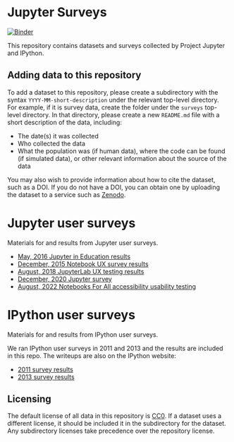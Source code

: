 # Jupyter Surveys

[![Binder](https://mybinder.org/badge.svg)](https://mybinder.org/v2/gh/jupyter/surveys/master)

This repository contains datasets and surveys collected by Project Jupyter and IPython.

## Adding data to this repository

To add a dataset to this repository, please create a subdirectory with the syntax `YYYY-MM-short-description` under
the relevant top-level directory. For example, if it is survey data, create the folder under the `surveys` top-level
directory. In that directory, please create a new `README.md` file with a short description of the data, including:

* The date(s) it was collected
* Who collected the data
* What the population was (if human data), where the code can be found (if simulated data), or other relevant information about the source of the data

You may also wish to provide information about how to cite the dataset, such as a DOI. If you do not have a DOI, you can obtain one by uploading the dataset to a service such as [Zenodo](http://zenodo.org/).

Jupyter user surveys
====================

Materials for and results from Jupyter user surveys.

- [May, 2016 Jupyter in Education results](surveys/2016-05-education-survey)
- [December, 2015 Notebook UX survey results](surveys/2015-12-notebook-ux)
- [August, 2018 JupyterLab UX testing results](surveys/2018-09-jupytercon-2018)
- [December, 2020 Jupyter survey](surveys/2020-12-jupyter-survey)
- [August, 2022 Notebooks For All accessibility usability testing](surveys/2022-08-notebooks-for-all/)

IPython user surveys
====================

Materials for and results from IPython user surveys.

We ran IPython user surveys in 2011 and 2013 and the results are included in this repo. The writeups are also on the
IPython website:

- [2011 survey results](http://ipython.org/usersurvey2011.html)
- [2013 survey results](http://ipython.org/usersurvey2013.html)

## Licensing

The default license of all data in this repository is [CC0](LICENSE). If a dataset uses a different license, it should be
included it in the subdirectory for the dataset. Any subdirectory licenses take precedence over the repository license.

